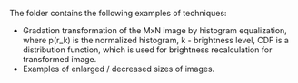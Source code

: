 The folder contains the following examples of techniques:
- Gradation transformation of the MxN image by histogram equalization, where p(r_k) is the normalized histogram, k - brightness level, CDF is a distribution function, which is used for brightness recalculation for transformed image.
- Examples of enlarged / decreased sizes of images.
